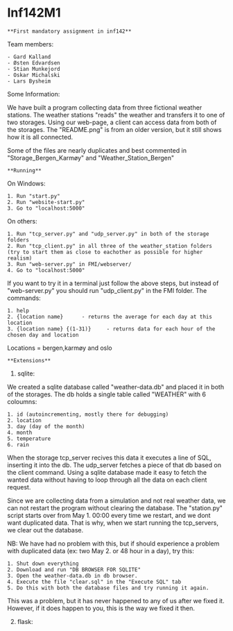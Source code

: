 # Inf142M1

	**First mandatory assignment in inf142**

Team members:

	- Gard Kalland
	- Østen Edvardsen
	- Stian Munkejord
	- Oskar Michalski
	- Lars Bysheim

Some Information:

We have built a program collecting data from three fictional weather stations. The weather stations "reads" the weather and transfers it to one of two storages. Using our web-page, a client can access data from both of the storages.
The "README.png" is from an older version, but it still shows how it is all connected.

Some of the files are nearly duplicates and best commented in "Storage_Bergen_Karmøy" and "Weather_Station_Bergen" 

	**Running**

On Windows:

	1. Run "start.py"
	2. Run "website-start.py"
	3. Go to "localhost:5000"

On others:

	1. Run "tcp_server.py" and "udp_server.py" in both of the storage folders
	2. Run "tcp_client.py" in all three of the weather_station folders (try to start them as close to eachother as possible for higher realism)
	3. Run "web-server.py" in FMI/webserver/
	4. Go to "localhost:5000"


If you want to try it in a terminal just follow the above steps, but instead of "web-server.py" you should run "udp_client.py" in the FMI folder.
The commands:

	1. help
	2. {location name}		- returns the average for each day at this location
	3. {location name} {(1-31)} 	- returns data for each hour of the chosen day and location

Locations = bergen,karmøy and oslo

	**Extensions**

1. sqlite:

We created a sqlite database called "weather-data.db" and placed it in both of the storages. The db holds a single table called "WEATHER" with 6 coloumns: 

	1. id (autoincrementing, mostly there for debugging)
	2. location
	3. day (day of the month)
	4. month
	5. temperature
	6. rain
	
When the storage tcp_server recives this data it executes a line of SQL, inserting it into the db.
The udp_server fetches a piece of that db based on the client command.
Using a sqlite database made it easy to fetch the wanted data without having to loop through all the data on each client request.

Since we are collecting data from a simulation and not real weather data, we can not restart the program without clearing the database. The "station.py" script starts over from May 1. 00:00 every time we restart, and we dont want duplicated data. That is why, when we start running the tcp_servers, we clear out the database.

NB:
We have had no problem with this, but
if should experience a problem with duplicated data (ex: two May 2. or 48 hour in a day), try this:

	1. Shut down everything
	2. Download and run "DB BROWSER FOR SQLITE"
	3. Open the weather-data.db in db browser. 
	4. Execute the file "clear.sql" in the "Execute SQL" tab
	5. Do this with both the database files and try running it again.

This was a problem, but it has never happened to any of us after we fixed it. However, if it does happen to you, this is the way we fixed it then.
	
2. flask:

